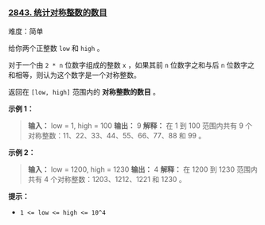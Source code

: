 ### [2843\. 统计对称整数的数目](https://leetcode.cn/problems/count-symmetric-integers/)

难度：简单

给你两个正整数 `low` 和 `high` 。

对于一个由 `2 * n` 位数字组成的整数 `x` ，如果其前 `n` 位数字之和与后 `n` 位数字之和相等，则认为这个数字是一个对称整数。

返回在 `[low, high]` 范围内的 **对称整数的数目** 。

**示例 1：**

> **输入：** low = 1, high = 100
> **输出：** 9
> **解释：** 在 1 到 100 范围内共有 9 个对称整数：11、22、33、44、55、66、77、88 和 99 。

**示例 2：**

> **输入：** low = 1200, high = 1230
> **输出：** 4
> **解释：** 在 1200 到 1230 范围内共有 4 个对称整数：1203、1212、1221 和 1230 。

**提示：**

- `1 <= low <= high <= 10^4`

